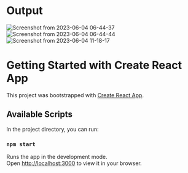 
# Output
![Screenshot from 2023-06-04 06-44-37](https://github.com/deepak2310gupta/demo-admin-dashboard/assets/65653940/6470fcee-d0dd-4398-b7e5-1fbfcb8521d8)
![Screenshot from 2023-06-04 06-44-44](https://github.com/deepak2310gupta/demo-admin-dashboard/assets/65653940/af1a13a8-dfde-4aaa-ac02-d6d674de8064)
![Screenshot from 2023-06-04 11-18-17](https://github.com/deepak2310gupta/demo-admin-dashboard/assets/65653940/d1531048-35a2-45f9-b31b-c36010b83d0d)

# Getting Started with Create React App

This project was bootstrapped with [Create React App](https://github.com/facebook/create-react-app).

## Available Scripts

In the project directory, you can run:

### `npm start`

Runs the app in the development mode.\
Open [http://localhost:3000](http://localhost:3000) to view it in your browser.
